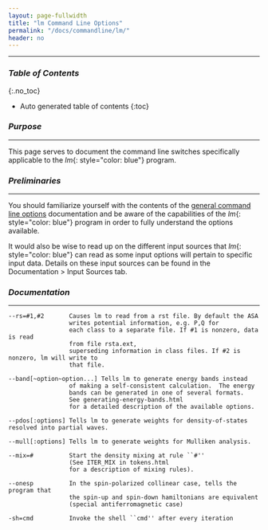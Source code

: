 ```yaml
---
layout: page-fullwidth
title: "lm Command Line Options"
permalink: "/docs/commandline/lm/"
header: no
---
```


____________________________________________________________

### _Table of Contents_
{:.no_toc}
*  Auto generated table of contents
{:toc} 

### _Purpose_
_____________________________________________________________
This page serves to document the command line switches specifically applicable to the _lm_{: style="color: blue"} program.

### _Preliminaries_
_____________________________________________________________
You should familiarize yourself with the contents of the [general command line options](/docs/commandline/general/) documentation and be aware of the capabilities of the _lm_{: style="color: blue"} program in order to fully understand the options available.

It would also be wise to read up on the different input sources that _lm_{: style="color: blue"} can read as some input options will pertain to specific input data. Details on these input sources can be found in the Documentation > Input Sources tab.

### _Documentation_
_____________________________________________________________

    --rs=#1,#2       Causes lm to read from a rst file. By default the ASA
                     writes potential information, e.g. P,Q for
                     each class to a separate file. If #1 is nonzero, data is read
                     from file rsta.ext,
                     superseding information in class files. If #2 is nonzero, lm will write to
                     that file.
					 
    --band[~option~option...] Tells lm to generate energy bands instead
                     of making a self-consistent calculation.  The energy
                     bands can be generated in one of several formats.
                     See generating-energy-bands.html
                     for a detailed description of the available options.
					 
    --pdos[:options] Tells lm to generate weights for density-of-states resolved into partial waves.
					 
    --mull[:options] Tells lm to generate weights for Mulliken analysis.
	
    --mix=#          Start the density mixing at rule ``#''
                     (See ITER_MIX in tokens.html
                     for a description of mixing rules).
					 
    --onesp          In the spin-polarized collinear case, tells the program that
                     the spin-up and spin-down hamiltonians are equivalent
                     (special antiferromagnetic case)
					 
    -sh=cmd          Invoke the shell ``cmd'' after every iteration
